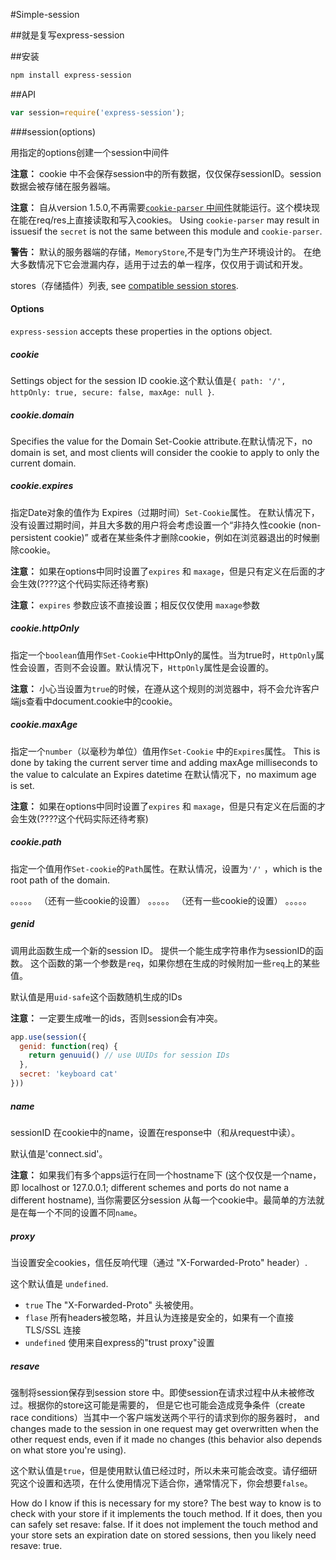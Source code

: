 #Simple-session

##就是复写express-session

##安装
````bash
npm install express-session
````

##API
```js
var session=require('express-session');
```

###session(options)

用指定的options创建一个session中间件

**注意：** cookie 中不会保存session中的所有数据，仅仅保存sessionID。session数据会被存储在服务器端。

**注意：** 自从version 1.5.0,不再需要[`cookie-parser` 中间件](https://www.npmjs.com/package/cookie-parser)就能运行。这个模块现在能在req/res上直接读取和写入cookies。
Using `cookie-parser` may result in issuesif the `secret` is not the same between this module and `cookie-parser`.

**警告：** 默认的服务器端的存储，`MemoryStore`,不是专门为生产环境设计的。
在绝大多数情况下它会泄漏内存，适用于过去的单一程序，仅仅用于调试和开发。

stores（存储插件）列表, see [compatible session stores](#compatible-session-stores).

#### Options

`express-session` accepts these properties in the options object.

##### cookie

Settings object for the session ID cookie.这个默认值是`{ path: '/', httpOnly: true, secure: false, maxAge: null }`.

##### cookie.domain
Specifies the value for the Domain Set-Cookie attribute.在默认情况下，no domain is set, and most clients will consider the cookie to apply to only the current domain.

##### cookie.expires
指定Date对象的值作为 Expires（过期时间）`Set-Cookie`属性。
在默认情况下，没有设置过期时间，并且大多数的用户将会考虑设置一个“非持久性cookie (non-persistent cookie)”
或者在某些条件才删除cookie，例如在浏览器退出的时候删除cookie。

**注意：** 如果在options中同时设置了`expires` 和 `maxage`，但是只有定义在后面的才会生效(????这个代码实际还待考察)

**注意：** `expires` 参数应该不直接设置；相反仅仅使用 `maxage`参数

##### cookie.httpOnly
指定一个`boolean`值用作`Set-Cookie`中HttpOnly的属性。当为true时，`HttpOnly`属性会设置，否则不会设置。默认情况下，`HttpOnly`属性是会设置的。

**注意：** 小心当设置为`true`的时候，在遵从这个规则的浏览器中，将不会允许客户端js查看中document.cookie中的cookie。

##### cookie.maxAge
指定一个`number`（以毫秒为单位）值用作`Set-Cookie` 中的`Expires`属性。
This is done by taking the current server time and adding maxAge milliseconds to the value to calculate an Expires datetime
在默认情况下，no maximum age is set.

**注意：** 如果在options中同时设置了`expires` 和 `maxage`，但是只有定义在后面的才会生效(????这个代码实际还待考察)

##### cookie.path
指定一个值用作`Set-cookie`的`Path`属性。在默认情况，设置为`'/'` ，which is the root path of the domain.




。。。。。
 （还有一些cookie的设置）
。。。。。
 （还有一些cookie的设置）
。。。。。

##### genid
调用此函数生成一个新的session ID。
提供一个能生成字符串作为sessionID的函数。
这个函数的第一个参数是`req`，如果你想在生成的时候附加一些`req`上的某些值。

默认值是用`uid-safe`这个函数随机生成的IDs

**注意：** 一定要生成唯一的ids，否则session会有冲突。
```js
app.use(session({
  genid: function(req) {
    return genuuid() // use UUIDs for session IDs
  },
  secret: 'keyboard cat'
}))
```
##### name
sessionID 在cookie中的name，设置在response中（和从request中读）。

默认值是'connect.sid'。

**注意：** 如果我们有多个apps运行在同一个hostname下 (这个仅仅是一个name， 即 localhost or 127.0.0.1; different schemes and ports do not name a different hostname), 
当你需要区分session 从每一个cookie中。最简单的方法就是在每一个不同的设置不同`name`。

##### proxy
当设置安全cookies，信任反响代理（通过 "X-Forwarded-Proto" header）.

这个默认值是 `undefined`.
  - `true` The "X-Forwarded-Proto" 头被使用。
  - `flase` 所有headers被忽略，并且认为连接是安全的，如果有一个直接 TLS/SSL 连接
  - `undefined` 使用来自express的"trust proxy"设置

##### resave
强制将session保存到session store 中。即使session在请求过程中从未被修改过。根据你的store这可能是需要的，
但是它也可能会造成竞争条件（create race conditions）当其中一个客户端发送两个平行的请求到你的服务器时，
and changes made to the session in one request may get overwritten when the other request ends, even if it made no changes (this behavior also depends on what store you're using).

这个默认值是`true`，但是使用默认值已经过时，所以未来可能会改变。请仔细研究这个设置和选项，在什么使用情况下适合你，通常情况下，你会想要`false`。

How do I know if this is necessary for my store? The best way to know is to check with your store if it implements the touch method. If it does, then you can safely set resave: false. If it does not implement the touch method and your store sets an expiration date on stored sessions, then you likely need resave: true.






